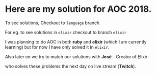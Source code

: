 # Here are my solution for AOC 2018.
To see solutions, Checkout to `language` branch.

For eg. to see solutions in `elixir`
checkout to branch `elixir`

I was planning to do AOC in both **ruby** and **elixir** (which I am currently learning)
but for now I have only solved it in `elixir`.

Also later on we try to match our solutions with **José** - Creator of Elixir

who solves these problems the next day on live stream (**Twitch**).
